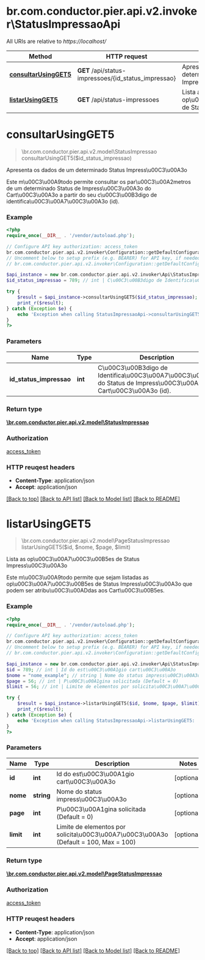 # br.com.conductor.pier.api.v2.invoker\StatusImpressaoApi

All URIs are relative to *https://localhost/*

Method | HTTP request | Description
------------- | ------------- | -------------
[**consultarUsingGET5**](StatusImpressaoApi.md#consultarUsingGET5) | **GET** /api/status-impressoes/{id_status_impressao} | Apresenta os dados de um determinado Status Impress\u00C3\u00A3o
[**listarUsingGET5**](StatusImpressaoApi.md#listarUsingGET5) | **GET** /api/status-impressoes | Lista as op\u00C3\u00A7\u00C3\u00B5es de Status Impress\u00C3\u00A3o


# **consultarUsingGET5**
> \br.com.conductor.pier.api.v2.model\StatusImpressao consultarUsingGET5($id_status_impressao)

Apresenta os dados de um determinado Status Impress\u00C3\u00A3o

Este m\u00C3\u00A9todo permite consultar os par\u00C3\u00A2metros de um determinado Status de Impress\u00C3\u00A3o do Cart\u00C3\u00A3o a partir do seu c\u00C3\u00B3digo de identifica\u00C3\u00A7\u00C3\u00A3o (id).

### Example 
```php
<?php
require_once(__DIR__ . '/vendor/autoload.php');

// Configure API key authorization: access_token
br.com.conductor.pier.api.v2.invoker\Configuration::getDefaultConfiguration()->setApiKey('access_token', 'YOUR_API_KEY');
// Uncomment below to setup prefix (e.g. BEARER) for API key, if needed
// br.com.conductor.pier.api.v2.invoker\Configuration::getDefaultConfiguration()->setApiKeyPrefix('access_token', 'BEARER');

$api_instance = new br.com.conductor.pier.api.v2.invoker\Api\StatusImpressaoApi();
$id_status_impressao = 789; // int | C\u00C3\u00B3digo de Identifica\u00C3\u00A7\u00C3\u00A3o do Status de Impress\u00C3\u00A3o do Cart\u00C3\u00A3o (id).

try { 
    $result = $api_instance->consultarUsingGET5($id_status_impressao);
    print_r($result);
} catch (Exception $e) {
    echo 'Exception when calling StatusImpressaoApi->consultarUsingGET5: ', $e->getMessage(), "\n";
}
?>
```

### Parameters

Name | Type | Description  | Notes
------------- | ------------- | ------------- | -------------
 **id_status_impressao** | **int**| C\u00C3\u00B3digo de Identifica\u00C3\u00A7\u00C3\u00A3o do Status de Impress\u00C3\u00A3o do Cart\u00C3\u00A3o (id). | 

### Return type

[**\br.com.conductor.pier.api.v2.model\StatusImpressao**](StatusImpressao.md)

### Authorization

[access_token](../README.md#access_token)

### HTTP reuqest headers

 - **Content-Type**: application/json
 - **Accept**: application/json

[[Back to top]](#) [[Back to API list]](../README.md#documentation-for-api-endpoints) [[Back to Model list]](../README.md#documentation-for-models) [[Back to README]](../README.md)

# **listarUsingGET5**
> \br.com.conductor.pier.api.v2.model\PageStatusImpressao listarUsingGET5($id, $nome, $page, $limit)

Lista as op\u00C3\u00A7\u00C3\u00B5es de Status Impress\u00C3\u00A3o

Este m\u00C3\u00A9todo permite que sejam listadas as op\u00C3\u00A7\u00C3\u00B5es de Status Impress\u00C3\u00A3o que podem ser atribu\u00C3\u00ADdas aos Cart\u00C3\u00B5es.

### Example 
```php
<?php
require_once(__DIR__ . '/vendor/autoload.php');

// Configure API key authorization: access_token
br.com.conductor.pier.api.v2.invoker\Configuration::getDefaultConfiguration()->setApiKey('access_token', 'YOUR_API_KEY');
// Uncomment below to setup prefix (e.g. BEARER) for API key, if needed
// br.com.conductor.pier.api.v2.invoker\Configuration::getDefaultConfiguration()->setApiKeyPrefix('access_token', 'BEARER');

$api_instance = new br.com.conductor.pier.api.v2.invoker\Api\StatusImpressaoApi();
$id = 789; // int | Id do est\u00C3\u00A1gio cart\u00C3\u00A3o
$nome = "nome_example"; // string | Nome do status impress\u00C3\u00A3o
$page = 56; // int | P\u00C3\u00A1gina solicitada (Default = 0)
$limit = 56; // int | Limite de elementos por solicita\u00C3\u00A7\u00C3\u00A3o (Default = 100, Max = 100)

try { 
    $result = $api_instance->listarUsingGET5($id, $nome, $page, $limit);
    print_r($result);
} catch (Exception $e) {
    echo 'Exception when calling StatusImpressaoApi->listarUsingGET5: ', $e->getMessage(), "\n";
}
?>
```

### Parameters

Name | Type | Description  | Notes
------------- | ------------- | ------------- | -------------
 **id** | **int**| Id do est\u00C3\u00A1gio cart\u00C3\u00A3o | [optional] 
 **nome** | **string**| Nome do status impress\u00C3\u00A3o | [optional] 
 **page** | **int**| P\u00C3\u00A1gina solicitada (Default = 0) | [optional] 
 **limit** | **int**| Limite de elementos por solicita\u00C3\u00A7\u00C3\u00A3o (Default = 100, Max = 100) | [optional] 

### Return type

[**\br.com.conductor.pier.api.v2.model\PageStatusImpressao**](PageStatusImpressao.md)

### Authorization

[access_token](../README.md#access_token)

### HTTP reuqest headers

 - **Content-Type**: application/json
 - **Accept**: application/json

[[Back to top]](#) [[Back to API list]](../README.md#documentation-for-api-endpoints) [[Back to Model list]](../README.md#documentation-for-models) [[Back to README]](../README.md)

